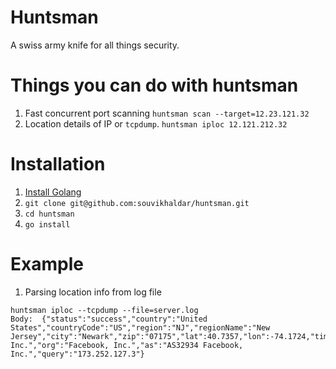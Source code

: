 # Huntsman
A swiss army knife for all things security.

# Things you can do with huntsman
1. Fast concurrent port scanning `huntsman scan --target=12.23.121.32`  
2. Location details of IP or `tcpdump`. `huntsman iploc 12.121.212.32`  

# Installation 
1. [Install Golang](https://golang.org/doc/install)    
2. `git clone git@github.com:souvikhaldar/huntsman.git`
3. `cd huntsman`  
4. `go install`

# Example
1. Parsing location info from log file  
```
huntsman iploc --tcpdump --file=server.log
Body:  {"status":"success","country":"United States","countryCode":"US","region":"NJ","regionName":"New Jersey","city":"Newark","zip":"07175","lat":40.7357,"lon":-74.1724,"timezone":"America/New_York","isp":"Facebook, Inc.","org":"Facebook, Inc.","as":"AS32934 Facebook, Inc.","query":"173.252.127.3"}
```
